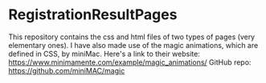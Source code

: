 # RegistrationResultPages

This repository contains the css and html files of two types of pages (very elementary ones). 
I have also made use of the magic animations, which are defined in CSS, by miniMac. 
Here's a link to their website: https://www.minimamente.com/example/magic_animations/ 
GitHub repo: https://github.com/miniMAC/magic


